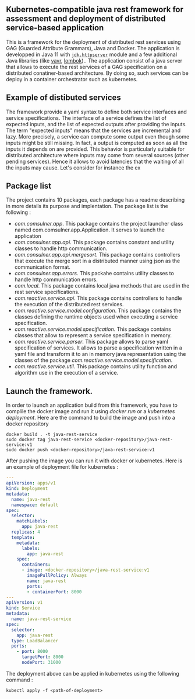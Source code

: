 ## Kubernetes-compatible java rest framework for assessment and deployment of distributed service-based application

This is a framework for the deployment of distributed rest services using GAG (Guarded Attribute Grammars), Java and Docker. The application is developped in Java 11 with 
[`jdk.httpserver`](https://docs.oracle.com/javase/10/docs/api/com/sun/net/httpserver/package-summary.html) module 
and a few additional Java libraries (like [vavr](http://www.vavr.io/), [lombok](https://projectlombok.org/))..
The application consist of a java server that allows to execute the rest services of a GAG specification on a distributed conatiner-based architecture. By doing so, such services can be deploy in a container orchestrator such as kubernetes.

## Example of distibuted services
The framework provide a yaml syntax to define both service interfaces and service specifications. The interface of a service defines the list of expected inputs, and the list of expected outputs after providing the inputs. The term "expected inputs" means that the services are incremental and lazy. More precisely, a service can compute some output even though some inputs might be still missing. In fact, a output is computed as soon as all the inputs it depends on are provided. This behavior is particularly suitable for distributed architecture where inputs may come from several sources (other pending services). Hence it allows to avoid latencies that the waiting of all the inputs may cause. 
Let's consider for instance the ex

## Package list
The project contains 10 packages, each package has a readme describing in more details its purpose and implentation. The package list is the following :
- *com.comsulner.app*. This package contains the project launcher class named com.comsulner.app.Application. It serves to launch the application 
- *com.consulner.app.api*. This package contains constant and utility classes to handle http communication.
-  *com.consulner.app.api.mergesort*. This package contains controllers that execute the merge sort in a distributed manner using json as the communication format.
-  *com.consulner.app.errors*. This packahe contains utility classes to handle http communication errors.
-  *com.local*. This package contains local java methods that are used in the rest service specifications.
-  *com.reactive.service.api*. This package contains controllers to handle the execution of the distributed rest services.
-  *com.reactive.service.model.configuration*. This package contains the classes defining the runtime objects used when executing a service specification.
-  *com.reactive.service.model.specification*. This package contains classes that allow to represent a service specification in memory.
-  *com.reactive.service.parser*. This package allows to parse yaml specification of services. It allows to parse a specification written in a yaml file and transform it to an in memory java representation using the classes of the package *com.reactive.service.model.specification*.
-  *com.reactive.service.util*. This package contains utility function and algorithm use in the execution of a service.      

## Launch the framework.
In order to launch an application build from this framework, you have to complile the docker image and run it using *docker run* or a *kubernetes deployment*. Here are the command to build the image and push into a docker repository

```
docker build . -t java-rest-service
sudo docker tag java-rest-service <docker-repository>/java-rest-service:v1
sudo docker push <docker-repository>/java-rest-service:v1
```
After pushing the image you can run it with docker or kubernetes. Here is an example of deployment file for kubernetes :
```yaml
---
apiVersion: apps/v1
kind: Deployment
metadata:
  name: java-rest
  namespace: default
spec:
  selector:
    matchLabels:
      app: java-rest
  replicas: 4 
  template:
    metadata:
      labels:
        app: java-rest
    spec:
      containers:
      - image: <docker-repository>/java-rest-service:v1
        imagePullPolicy: Always
        name: java-rest
        ports:
        - containerPort: 8000
---
apiVersion: v1
kind: Service
metadata:
  name: java-rest-service
spec:
  selector:
    app: java-rest
  type: LoadBalancer
  ports:
    - port: 8000
      targetPort: 8000
      nodePort: 31000
```
The deployment above can be applied in kubernetes using the following command :
```
kubectl apply -f <path-of-deployment> 
```
